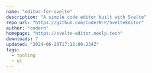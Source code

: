 ```yaml
---
name: "editor-for-svelte"
description: "A simple code editor built with Svelte"
repo_url: "https://github.com/CoderN-P/SvelteEditor"
author: "codern"
homepage: "https://svelte-editor.neelp.tech"
downloads: 7
updated: "2024-06-20T17:12:00.234Z"
tags: 
  - tooling
  - ui
---
```

